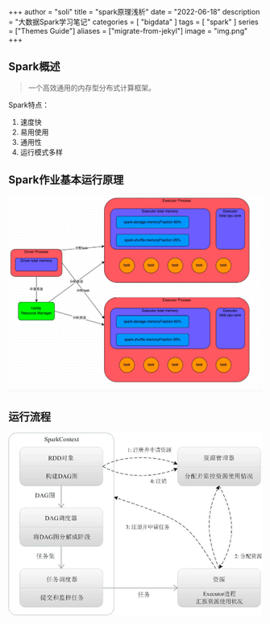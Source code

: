 +++
author = "soli"
title = "spark原理浅析"
date = "2022-06-18"
description = "大数据Spark学习笔记"
categories = [
"bigdata"
]
tags = [
"spark"
]
series = ["Themes Guide"]
aliases = ["migrate-from-jekyl"]
image = "img.png"
+++
<!--more-->
## Spark概述
> 一个高效通用的内存型分布式计算框架。

Spark特点：
1. 速度快
2. 易用使用
3. 通用性
4. 运行模式多样
## Spark作业基本运行原理
![](spark-job-overview.png)
## 运行流程
![](spark-run-process.png)